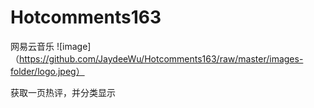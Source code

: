 # Hotcomments163
网易云音乐
![image]（https://github.com/JaydeeWu/Hotcomments163/raw/master/images-folder/logo.jpeg）

获取一页热评，并分类显示
